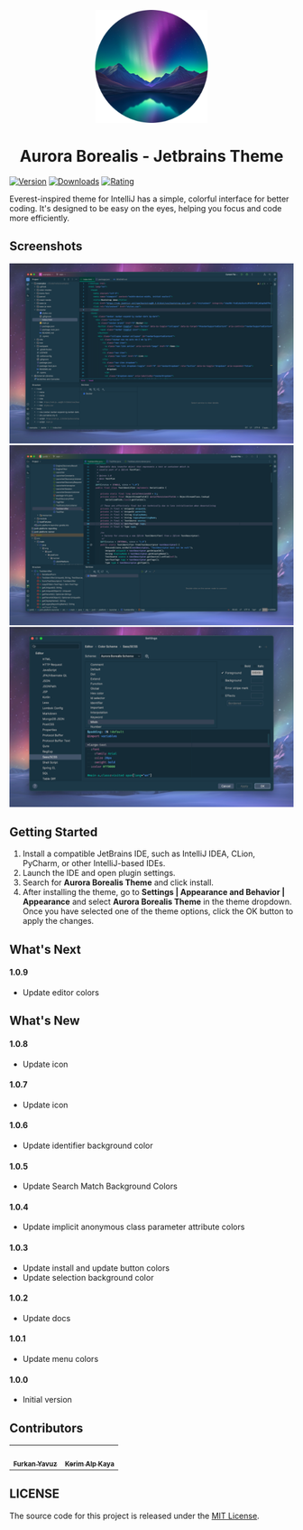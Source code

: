 <p align="center">
   <a href="https://plugins.jetbrains.com/plugin/22487-aurora-borealis-theme">
    <img src="./icon.png" alt="Logo" width=200>
  </a>
</p>

<h1 align="center">
Aurora Borealis - Jetbrains Theme
</h1>

[![Version](https://img.shields.io/jetbrains/plugin/v/22487-aurora-borealis-theme.svg?label=Version&style=for-the-badge&logo=jetbrains)](https://plugins.jetbrains.com/plugin/22487-aurora-borealis-theme)
[![Downloads](https://img.shields.io/jetbrains/plugin/d/22487-aurora-borealis-theme.svg?style=for-the-badge&logo=jetbrains)](https://plugins.jetbrains.com/plugin/22487-aurora-borealis-theme)
[![Rating](https://img.shields.io/jetbrains/plugin/r/rating/22487-aurora-borealis-theme?label=Rating&style=for-the-badge&logo=jetbrains)](https://plugins.jetbrains.com/plugin/22487-aurora-borealis-theme)

<!-- Plugin description -->
Everest-inspired theme for IntelliJ has a simple, colorful interface for better coding. It's designed to be easy on the eyes, helping you focus and code more efficiently.
<!-- Plugin description end -->

## Screenshots

<img src="./screenshot-1.png" alt="screenshot">
<img src="./screenshot-2.png" alt="screenshot">
<img src="./screenshot-3.png" alt="screenshot">

## Getting Started

1. Install a compatible JetBrains IDE, such as IntelliJ IDEA, CLion, PyCharm, or other IntelliJ-based IDEs.
2. Launch the IDE and open plugin settings. 
3. Search for **Aurora Borealis Theme** and click install. 
4. After installing the theme, go to **Settings | Appearance and Behavior | Appearance** and select **Aurora Borealis Theme** in the theme dropdown. Once you have selected one of the theme options, click the OK button to apply the changes.

## What's Next

#### 1.0.9

* Update editor colors

## What's New

#### 1.0.8

* Update icon

#### 1.0.7

* Update icon

#### 1.0.6

* Update identifier background color

#### 1.0.5

* Update Search Match Background Colors

#### 1.0.4

* Update implicit anonymous class parameter attribute colors

#### 1.0.3

* Update install and update button colors
* Update selection background color

#### 1.0.2

* Update docs

#### 1.0.1

* Update menu colors

#### 1.0.0

* Initial version

## Contributors

<!-- ALL-CONTRIBUTORS-LIST:START - Do not remove or modify this section -->
<!-- prettier-ignore-start -->
<!-- markdownlint-disable -->
<table>
  <tr>
    <td align="center"><a href="https://github.com/furknyavuz"><img src="https://avatars0.githubusercontent.com/u/2248168?s=460&u=435ef6ade0785a7a135ce56cae751fb3ade1d126&v=4" width="100px;" alt=""/><br /><sub><b>Furkan Yavuz</b></sub></a><br /></td>
    <td align="center"><a href="https://github.com/kerimalp"><img src="https://avatars.githubusercontent.com/u/90132495?v=4" width="100px;" alt=""/><br /><sub><b>Kerim Alp Kaya</b></sub></a><br /></td>
  </tr>
</table>

<!-- markdownlint-enable -->
<!-- prettier-ignore-end -->

<!-- ALL-CONTRIBUTORS-LIST:END -->

## LICENSE

The source code for this project is released under the [MIT License](LICENSE).

